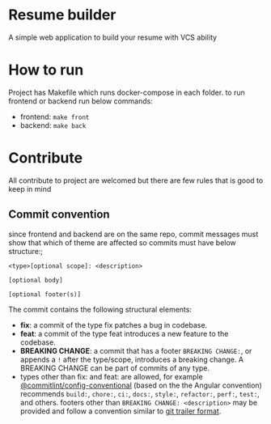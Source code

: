 # Resume builder
A simple web application to build your resume with VCS ability

# How to run
Project has Makefile which runs docker-compose in each folder. to run frontend or backend run below commands:
- frontend: `make front`
- backend: `make back`

# Contribute
All contribute to project are welcomed but there are few rules that is good to keep in mind
## Commit convention
since frontend and backend are on the same repo, commit messages must show that which of theme are affected so commits must have below structure:;
```
<type>[optional scope]: <description>

[optional body]

[optional footer(s)]
```

The commit contains the following structural elements:

- **fix**: a commit of the type fix patches a bug in codebase.  
- **feat**: a commit of the type feat introduces a new feature to the codebase.  
- **BREAKING CHANGE**: a commit that has a footer `BREAKING CHANGE:`, or appends a `!` after the type/scope, introduces a breaking change. A BREAKING CHANGE can be part of commits of any type.  
- types other than fix: and feat: are allowed, for example [@commitlint/config-conventional](https://github.com/conventional-changelog/commitlint/tree/master/%40commitlint/config-conventional) (based on the the Angular convention) recommends `build:`, `chore:`, `ci:`, `docs:`, `style:`, `refactor:`, `perf:`, `test:`, and others.
footers other than `BREAKING CHANGE: <description>` may be provided and follow a convention similar to [git trailer format](https://git-scm.com/docs/git-interpret-trailers).
